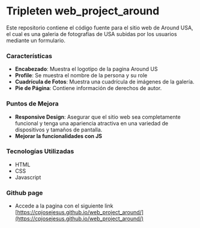 # Tripleten web_project_around

Este repositorio contiene el código fuente para el sitio web de Around USA, el cual es una galeria de fotografías de USA subidas por los usuarios mediante un formulario.



### Características

- **Encabezado**: Muestra el logotipo de la pagina Around US
- **Profile**: Se muestra el nombre de la persona y su role
- **Cuadrícula de Fotos**: Muestra una cuadrícula de imágenes de la galería.
- **Pie de Página**: Contiene información de derechos de autor.

### Puntos de Mejora

- **Responsive Design**: Asegurar que el sitio web sea completamente funcional y tenga una apariencia atractiva en una variedad de dispositivos y tamaños de pantalla.
- **Mejorar la funcionalidades con JS**



### Tecnologías Utilizadas

- HTML
- CSS
- Javascript



### Github page
- Accede a la pagina con el siguiente link [https://cpjosejesus.github.io/web_project_around/](https://cpjosejesus.github.io/web_project_around/)


